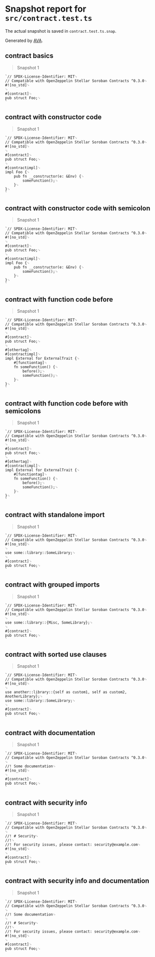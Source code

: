 # Snapshot report for `src/contract.test.ts`

The actual snapshot is saved in `contract.test.ts.snap`.

Generated by [AVA](https://avajs.dev).

## contract basics

> Snapshot 1

    `// SPDX-License-Identifier: MIT␊
    // Compatible with OpenZeppelin Stellar Soroban Contracts ^0.3.0␊
    #![no_std]␊
    ␊
    #[contract]␊
    pub struct Foo;␊
    `

## contract with constructor code

> Snapshot 1

    `// SPDX-License-Identifier: MIT␊
    // Compatible with OpenZeppelin Stellar Soroban Contracts ^0.3.0␊
    #![no_std]␊
    ␊
    #[contract]␊
    pub struct Foo;␊
    ␊
    #[contractimpl]␊
    impl Foo {␊
        pub fn __constructor(e: &Env) {␊
            someFunction();␊
        }␊
    }␊
    `

## contract with constructor code with semicolon

> Snapshot 1

    `// SPDX-License-Identifier: MIT␊
    // Compatible with OpenZeppelin Stellar Soroban Contracts ^0.3.0␊
    #![no_std]␊
    ␊
    #[contract]␊
    pub struct Foo;␊
    ␊
    #[contractimpl]␊
    impl Foo {␊
        pub fn __constructor(e: &Env) {␊
            someFunction();␊
        }␊
    }␊
    `

## contract with function code before

> Snapshot 1

    `// SPDX-License-Identifier: MIT␊
    // Compatible with OpenZeppelin Stellar Soroban Contracts ^0.3.0␊
    #![no_std]␊
    ␊
    #[contract]␊
    pub struct Foo;␊
    ␊
    #[othertag]␊
    #[contractimpl]␊
    impl External for ExternalTrait {␊
        #[functiontag]␊
        fn someFunction() {␊
            before();␊
            someFunction();␊
        }␊
    }␊
    `

## contract with function code before with semicolons

> Snapshot 1

    `// SPDX-License-Identifier: MIT␊
    // Compatible with OpenZeppelin Stellar Soroban Contracts ^0.3.0␊
    #![no_std]␊
    ␊
    #[contract]␊
    pub struct Foo;␊
    ␊
    #[othertag]␊
    #[contractimpl]␊
    impl External for ExternalTrait {␊
        #[functiontag]␊
        fn someFunction() {␊
            before();␊
            someFunction();␊
        }␊
    }␊
    `

## contract with standalone import

> Snapshot 1

    `// SPDX-License-Identifier: MIT␊
    // Compatible with OpenZeppelin Stellar Soroban Contracts ^0.3.0␊
    #![no_std]␊
    ␊
    use some::library::SomeLibrary;␊
    ␊
    #[contract]␊
    pub struct Foo;␊
    `

## contract with grouped imports

> Snapshot 1

    `// SPDX-License-Identifier: MIT␊
    // Compatible with OpenZeppelin Stellar Soroban Contracts ^0.3.0␊
    #![no_std]␊
    ␊
    use some::library::{Misc, SomeLibrary};␊
    ␊
    #[contract]␊
    pub struct Foo;␊
    `

## contract with sorted use clauses

> Snapshot 1

    `// SPDX-License-Identifier: MIT␊
    // Compatible with OpenZeppelin Stellar Soroban Contracts ^0.3.0␊
    #![no_std]␊
    ␊
    use another::library::{self as custom1, self as custom2, AnotherLibrary};␊
    use some::library::SomeLibrary;␊
    ␊
    #[contract]␊
    pub struct Foo;␊
    `

## contract with documentation

> Snapshot 1

    `// SPDX-License-Identifier: MIT␊
    // Compatible with OpenZeppelin Stellar Soroban Contracts ^0.3.0␊
    ␊
    //! Some documentation␊
    #![no_std]␊
    ␊
    #[contract]␊
    pub struct Foo;␊
    `

## contract with security info

> Snapshot 1

    `// SPDX-License-Identifier: MIT␊
    // Compatible with OpenZeppelin Stellar Soroban Contracts ^0.3.0␊
    ␊
    //! # Security␊
    //!␊
    //! For security issues, please contact: security@example.com␊
    #![no_std]␊
    ␊
    #[contract]␊
    pub struct Foo;␊
    `

## contract with security info and documentation

> Snapshot 1

    `// SPDX-License-Identifier: MIT␊
    // Compatible with OpenZeppelin Stellar Soroban Contracts ^0.3.0␊
    ␊
    //! Some documentation␊
    ␊
    //! # Security␊
    //!␊
    //! For security issues, please contact: security@example.com␊
    #![no_std]␊
    ␊
    #[contract]␊
    pub struct Foo;␊
    `

